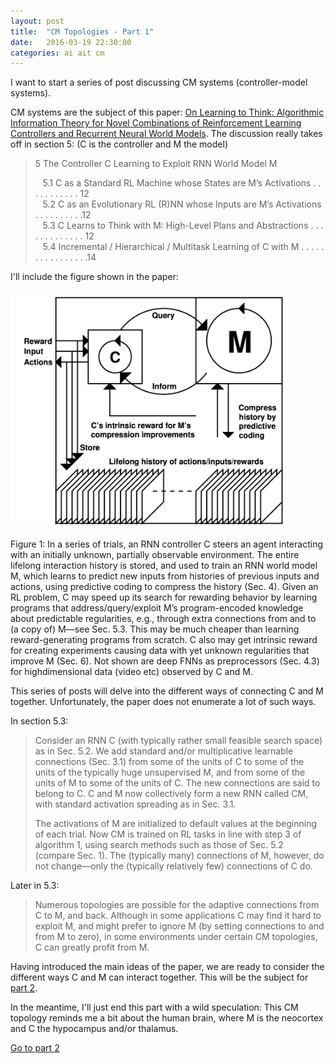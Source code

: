 ```yaml
---
layout: post
title:  "CM Topologies - Part 1"
date:   2016-03-19 22:30:00
categories: ai ait cm 
---
```


I want to start a series of post discussing CM systems (controller-model systems).

CM systems are the subject of this paper: [On Learning to Think: Algorithmic Information Theory
                                        for Novel Combinations of Reinforcement Learning
                                        Controllers and Recurrent Neural World Models](http://arxiv.org/pdf/1511.09249v1.pdf).
The discussion really takes off in section 5: (C is the controller and M the model)

> 5 The Controller C Learning to Exploit RNN World Model M
>
> &nbsp;&nbsp;&nbsp;5.1 C as a Standard RL Machine whose States are M’s Activations . . . . . . . . . . . 12<br/>
> &nbsp;&nbsp;&nbsp;5.2 C as an Evolutionary RL (R)NN whose Inputs are M’s Activations . . . . . . . . . .12<br/>
> &nbsp;&nbsp;&nbsp;5.3 C Learns to Think with M: High-Level Plans and Abstractions . . . . . . . . . . . . . 12<br/>
> &nbsp;&nbsp;&nbsp;5.4 Incremental / Hierarchical / Multitask Learning of C with M . . . . . . . . . . . . . . . .14<br/>

I'll include the figure shown in the paper:

<div class="image">
  <img src="/images/cm-diagram.png" alt="" style="height: 380px"/>
  <p>
    Figure 1: In a series of trials, an RNN controller C steers an agent interacting with an initially
    unknown, partially observable environment. The entire lifelong interaction history is stored, and
    used to train an RNN world model M, which learns to predict new inputs from histories of previous
    inputs and actions, using predictive coding to compress the history (Sec. 4). Given an RL problem, C
    may speed up its search for rewarding behavior by learning programs that address/query/exploit M’s
    program-encoded knowledge about predictable regularities, e.g., through extra connections from and
    to (a copy of) M—see Sec. 5.3. This may be much cheaper than learning reward-generating programs
    from scratch. C also may get intrinsic reward for creating experiments causing data with yet unknown
    regularities that improve M (Sec. 6). Not shown are deep FNNs as preprocessors (Sec. 4.3) for highdimensional
    data (video etc) observed by C and M.
  </p>
</div>

This series of posts will delve into the different ways of connecting C and M together.
Unfortunately, the paper does not enumerate a lot of such ways.

In section 5.3:

> Consider an RNN C (with typically rather small feasible search space) as in Sec. 5.2. We add
> standard and/or multiplicative learnable connections (Sec. 3.1) from some of the units of C to some
> of the units of the typically huge unsupervised M, and from some of the units of M to some of the
> units of C. The new connections are said to belong to C. C and M now collectively form a new RNN
> called CM, with standard activation spreading as in Sec. 3.1.
>
> The activations of M are initialized to
> default values at the beginning of each trial. Now CM is trained on RL tasks in line with step 3 of
> algorithm 1, using search methods such as those of Sec. 5.2 (compare Sec. 1). The (typically many)
> connections of M, however, do not change—only the (typically relatively few) connections of C do.

Later in 5.3:

> Numerous topologies are possible for the adaptive connections from C to M, and back. Although
> in some applications C may find it hard to exploit M, and might prefer to ignore M (by setting
> connections to and from M to zero), in some environments under certain CM topologies, C can
> greatly profit from M.

Having introduced the main ideas of the paper, we are ready to consider the different ways C and M can interact
together. This will be the subject for [part 2](http://pinouchon.github.io/ai/ait/cm/2016/03/20/CM-topologies-part-2.html).

In the meantime, I'll just end this part with a wild speculation:
This CM topology reminds me a bit about the human brain, where M is the neocortex and C the hypocampus and/or
thalamus. 

[Go to part 2](http://pinouchon.github.io/ai/ait/cm/2016/03/20/CM-topologies-part-2.html)